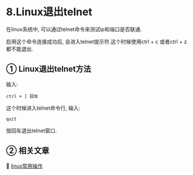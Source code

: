 8.Linux退出telnet
===

在linux系统中, 可以通过telnet命令来测试ip和端口是否联通.

启用这个命令连接成功后, 会进入telnet提示符.这个时候使用ctrl + c 或者ctrl + z都不能退出.

① Linux退出telnet方法
---

输入:

```
ctrl + ] 回车
```

这个时候进入telnet命令行, 输入:

```
quit
```

按回车退出telnet窗口.


② 相关文章
---

📖 [linux常用操作](http://localhost/article/linux/index.html)

